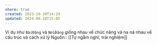 ```yaml
---
share: true
created: 2023-10-30T14:29
updated: 2024-08-18T15:05
---
```

Ví dụ như `BàiĐăng` và `NơiĐăng` giống nhau về chức năng và na ná nhau về cấu trúc và cách xử lý
Nguồn:: [[Tự ngẫm nghĩ, trải nghiệm]]